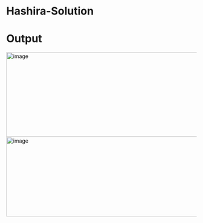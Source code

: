 ﻿# Hashira-Solution

# Output

<img width="819" height="224" alt="image" src="https://github.com/user-attachments/assets/fadfb461-5984-46f9-a701-4c85d38c7550" />


<img width="870" height="211" alt="image" src="https://github.com/user-attachments/assets/c4ba26ae-2e64-4b28-b2ac-6ae8f07ff810" />

